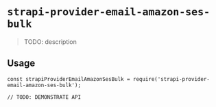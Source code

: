 # `strapi-provider-email-amazon-ses-bulk`

> TODO: description

## Usage

```
const strapiProviderEmailAmazonSesBulk = require('strapi-provider-email-amazon-ses-bulk');

// TODO: DEMONSTRATE API
```
